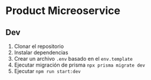 # Product Micreoservice

## Dev
1. Clonar el repositorio
2. Instalar dependencias
3. Crear un archivo `.env` basado en el `env.template`
4. Ejecutar migración de prisma `npx prisma migrate dev`
5. Ejecutar `npm run start:dev`
